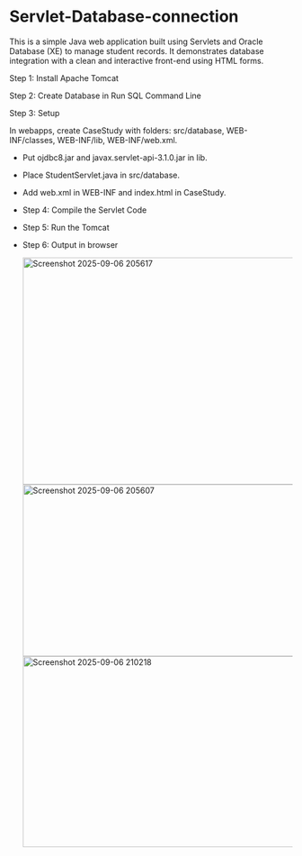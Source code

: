 # Servlet-Database-connection
This is a simple Java web application built using Servlets and Oracle Database (XE) to manage student records. It demonstrates database integration with a clean and interactive front-end using HTML forms.

Step 1: Install Apache Tomcat

Step 2: Create Database in Run SQL Command Line

Step 3: Setup

In webapps, create CaseStudy with folders: src/database, WEB-INF/classes, WEB-INF/lib, WEB-INF/web.xml.

- Put ojdbc8.jar and javax.servlet-api-3.1.0.jar in lib.

- Place StudentServlet.java in src/database.

- Add web.xml in WEB-INF and index.html in CaseStudy.

- Step 4: Compile the Servlet Code

- Step 5: Run the Tomcat

- Step 6: Output in browser

  <img width="500" height="403" alt="Screenshot 2025-09-06 205617" src="https://github.com/user-attachments/assets/c9c29700-6c6c-414e-ac9d-236368c8c518" />

  <img width="500" height="305" alt="Screenshot 2025-09-06 205607" src="https://github.com/user-attachments/assets/df674a90-358e-4022-bede-55319988e8e2" />

  <img width="500" height="339" alt="Screenshot 2025-09-06 210218" src="https://github.com/user-attachments/assets/3d19e906-341c-4783-9408-6effca486865" />

